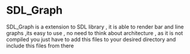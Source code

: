 # SDL_Graph
SDL_Graph is a extension to SDL library , it is able to render bar and line graphs ,its easy to use , no need to think about architecture , as it is not compiled you just have to  add this files to your desired directory and include this files from there 
